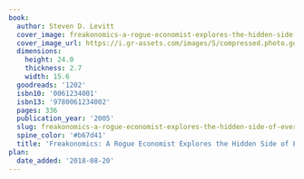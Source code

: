 ```yaml
---
book:
  author: Steven D. Levitt
  cover_image: freakonomics-a-rogue-economist-explores-the-hidden-side-of-everything.jpg
  cover_image_url: https://i.gr-assets.com/images/S/compressed.photo.goodreads.com/books/1550917827l/1202._SX98_.jpg
  dimensions:
    height: 24.0
    thickness: 2.7
    width: 15.6
  goodreads: '1202'
  isbn10: '0061234001'
  isbn13: '9780061234002'
  pages: 336
  publication_year: '2005'
  slug: freakonomics-a-rogue-economist-explores-the-hidden-side-of-everything
  spine_color: '#b67d41'
  title: 'Freakonomics: A Rogue Economist Explores the Hidden Side of Everything'
plan:
  date_added: '2018-08-20'
---
```

